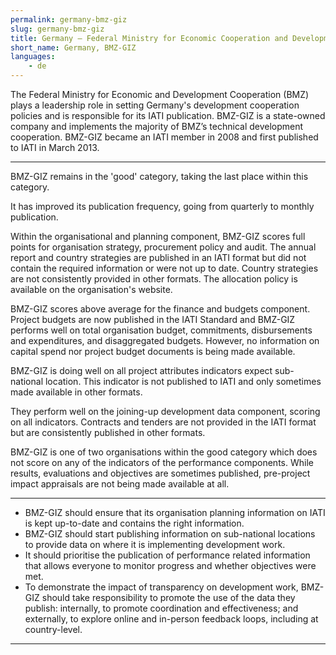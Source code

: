```yaml
---
permalink: germany-bmz-giz
slug: germany-bmz-giz
title: Germany – Federal Ministry for Economic Cooperation and Development - GIZ (BMZ-GIZ)
short_name: Germany, BMZ-GIZ
languages:
    - de
---
```


The Federal Ministry for Economic and Development Cooperation (BMZ) plays a leadership role in setting Germany's development cooperation policies and is responsible for its IATI publication. BMZ-GIZ is a state-owned company and implements the majority of BMZ’s technical development cooperation. BMZ-GIZ became an IATI member in 2008 and first published to IATI in March 2013.

---

BMZ-GIZ remains in the 'good' category, taking the last place within this category.

It has improved its publication frequency, going from quarterly to monthly publication.

Within the organisational and planning component, BMZ-GIZ scores full points for organisation strategy, procurement policy and audit. The annual report and country strategies are published in an IATI format but did not contain the required information or were not up to date. Country strategies are not consistently provided in other formats. The allocation policy is available on the organisation's website.

BMZ-GIZ scores above average for the finance and budgets component. Project budgets are now published in the IATI Standard and BMZ-GIZ performs well on total organisation budget, commitments, disbursements and expenditures, and disaggregated budgets. However, no information on capital spend nor project budget documents is being made available.

BMZ-GIZ is doing well on all project attributes indicators expect sub-national location. This indicator is not published to IATI and only sometimes made available in other formats.

They perform well on the joining-up development data component, scoring on all indicators. Contracts and tenders are not provided in the IATI format but are consistently published in other formats.

BMZ-GIZ is one of two organisations within the good category which does not score on any of the indicators of the performance components. While results, evaluations and objectives are sometimes published, pre-project impact appraisals are not being made available at all.

---

 * BMZ-GIZ should ensure that its organisation planning information on IATI is kept up-to-date and contains the right information.
 * BMZ-GIZ should start publishing information on sub-national locations to provide data on where it is implementing development work.
 * It should prioritise the publication of performance related information that allows everyone to monitor progress and whether objectives were met.
 * To demonstrate the impact of transparency on development work, BMZ-GIZ should take responsibility to promote the use of the data they publish: internally, to promote coordination and effectiveness; and externally, to explore online and in-person feedback loops, including at country-level.

---

